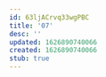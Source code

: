 ```yaml
---
id: 63ljACrvq33wgPBC
title: '07'
desc: ''
updated: 1626890740066
created: 1626890740066
stub: true
---
```


